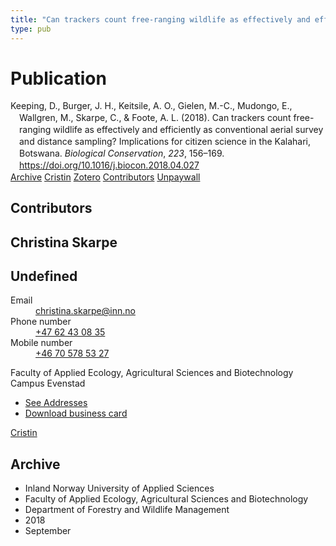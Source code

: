 ```yaml
---
title: "Can trackers count free-ranging wildlife as effectively and efficiently as conventional aerial survey and distance sampling? Implications for citizen science in the Kalahari, Botswana"
type: pub
---
```

<h1>Publication</h1>
<article id="csl-bib-container-SEU4BQHX" class="csl-bib-container">
  <div class="csl-bib-body" style="line-height: 1.35; padding-left: 1em; text-indent:-1em;">
  <div class="csl-entry">Keeping, D., Burger, J. H., Keitsile, A. O., Gielen, M.-C., Mudongo, E., Wallgren, M., Skarpe, C., &amp; Foote, A. L. (2018). Can trackers count free-ranging wildlife as effectively and efficiently as conventional aerial survey and distance sampling? Implications for citizen science in the Kalahari, Botswana. <i>Biological Conservation</i>, <i>223</i>, 156&#x2013;169. <a href="https://doi.org/10.1016/j.biocon.2018.04.027">https://doi.org/10.1016/j.biocon.2018.04.027</a></div>
</div>
  <div class="csl-bib-buttons">
    <a href="#taxonomy-article-SEU4BQHX" class="csl-bib-button">Archive</a>
    <a href="https://app.cristin.no/results/show.jsf?id=1607672" alt="Cristin URL" class="csl-bib-button">Cristin</a>
    <a href="http://zotero.org/groups/5022929/items/SEU4BQHX" alt="Zotero URL" class="csl-bib-button">Zotero</a>
    <a href="#contributors-article-SEU4BQHX" class="csl-bib-button">Contributors</a>
    <a href="https://doi.org/10.1016/j.biocon.2018.04.027" class="csl-bib-button">Unpaywall</a>
  </div>
  <div id="csl-bib-meta-container-SEU4BQHX"></div>
</article>
<div id="csl-bib-meta-SEU4BQHX" class="csl-bib-meta">
  <article id="contributors-article-SEU4BQHX" class="contributors-article">
    <h1>Contributors</h1>
    <div class="personas">
<div class="vrtx-hinn-person-card">
<div class="photo">
<i class="lar la-user-circle missing-person"></i>
</div>
<div class="info">
<hgroup><h1>Christina Skarpe</h1>
<h2>Undefined</h2>
</hgroup><dl>
<dt>Email</dt>
<dd>
<a href="mailto:christina.skarpe@inn.no">christina.skarpe@inn.no</a>
</dd>
<dt>Phone number</dt>
<dd><a href="tel:+4762430835">
+47 62 43 08 35
</a></dd>
<dt>Mobile number</dt>
<dd><a href="tel:+46705785327">
+46 70 578 53 27
</a></dd>
</dl>
<p>
Faculty of Applied Ecology, Agricultural Sciences and Biotechnology<br>
Campus Evenstad
</p>
<ul class="vrtx-hinn-links">
<li><a href="https://www.inn.no/english/find-an-employee/christina-skarpe.html#vrtx-hinn-addresses">See Addresses</a></li>
<li><a href="https://www.inn.no/english/find-an-employee/christina-skarpe.html?vrtx=vcf">Download business card</a></li>
</ul>
</div>
</div>
<a href="https://app.cristin.no/persons/show.jsf?id=328270" alt="Cristin URL" class="personas-cristin">Cristin</a>
</div>
  </article>
  <article id="taxonomy-article-SEU4BQHX" class="taxonomy-article">
    <h1>Archive</h1>
    <ul>
      <li>Inland Norway University of Applied Sciences</li>
      <li>Faculty of Applied Ecology, Agricultural Sciences and Biotechnology</li>
      <li>Department of Forestry and Wildlife Management</li>
      <li>2018</li>
      <li>September</li>
    </ul>
  </article>
</div>
